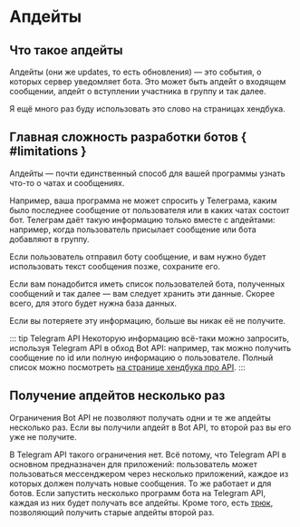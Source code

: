 # Апдейты

## Что такое апдейты

Апдейты (они же updates, то есть обновления) — это события, о которых сервер уведомляет бота.
Это может быть апдейт о входящем сообщении, апдейт о вступлении участника в группу и так далее.

Я ещё много раз буду использовать это слово на страницах хендбука.

## Главная сложность разработки ботов { #limitations }

Апдейты — почти единственный способ для вашей программы узнать что-то о чатах и сообщениях.

Например, ваша программа не может спросить у Телеграма, каким было последнее
сообщение от пользователя или в каких чатах состоит бот. Телеграм даёт такую информацию только вместе с апдейтами:
например, когда пользователь присылает сообщение или бота добавляют в группу.

Если пользователь отправил боту сообщение, и вам нужно будет использовать текст сообщения позже, сохраните его.

Если вам понадобится иметь список пользователей бота, полученных сообщений и так далее —
вам следует хранить эти данные. Скорее всего, для этого будет нужна база данных.

Если вы потеряете эту информацию, больше вы никак её не получите.

::: tip Telegram API
Некоторую информацию всё-таки можно запросить, используя Telegram API в обход Bot API:
например, так можно получить сообщение по id или полную информацию о пользователе. 
Полный список можно посмотреть [на странице хендбука про API](../dev/api#api-difference).
:::

## Получение апдейтов несколько раз

Ограничения Bot API не позволяют получать одни и те же апдейты несколько раз. Если вы получили апдейт в Bot API, то
второй раз вы его уже не получите.

В Telegram API такого ограничения нет. Всё потому, что Telegram API в основном предназначен для приложений:
пользователь может пользоваться мессенджером через несколько
приложений, каждое из которых должен получать новые сообщения. То же работает и для ботов. Если запустить несколько
программ бота на Telegram API, каждая из них будет получать все апдейты.
Кроме того, есть [трюк](../dev/api#old-updates), позволяющий получить старые апдейты второй раз.
